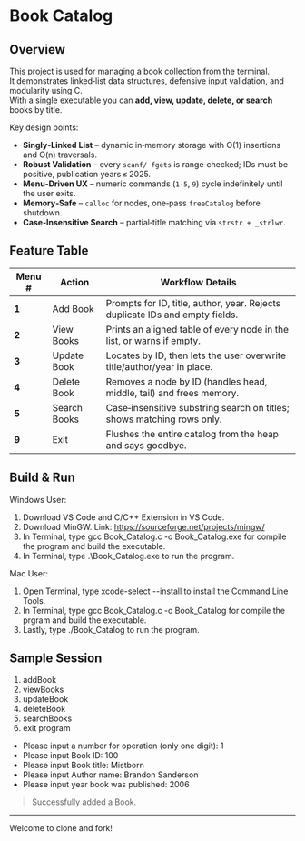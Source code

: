 # Book Catalog

## Overview
This project is used for managing a book collection from the terminal.  
It demonstrates linked‑list data structures, defensive input validation, and modularity using C.  
With a single executable you can **add, view, update, delete, or search** books by title.

Key design points:

* **Singly‑Linked List** – dynamic in‑memory storage with O(1) insertions and O(n) traversals.
* **Robust Validation** – every `scanf/ fgets` is range‑checked; IDs must be positive, publication years ≤ 2025.
* **Menu‑Driven UX** – numeric commands (`1‑5`, `9`) cycle indefinitely until the user exits.
* **Memory‑Safe** – `calloc` for nodes, one‑pass `freeCatalog` before shutdown.
* **Case‑Insensitive Search** – partial‑title matching via `strstr + _strlwr`.


## Feature Table

| Menu # | Action | Workflow Details |
|--------|--------|------------------|
| **1** | Add Book | Prompts for ID, title, author, year. Rejects duplicate IDs and empty fields. |
| **2** | View Books | Prints an aligned table of every node in the list, or warns if empty. |
| **3** | Update Book | Locates by ID, then lets the user overwrite title/author/year in place. |
| **4** | Delete Book | Removes a node by ID (handles head, middle, tail) and frees memory. |
| **5** | Search Books | Case‑insensitive substring search on titles; shows matching rows only. |
| **9** | Exit | Flushes the entire catalog from the heap and says goodbye. |


## Build & Run

Windows User:

1. Download VS Code and C/C++ Extension in VS Code.
2. Download MinGW. Link: https://sourceforge.net/projects/mingw/
3. In Terminal, type gcc Book_Catalog.c -o Book_Catalog.exe for compile the program and build the executable.
4. In Terminal, type .\Book_Catalog.exe to run the program.

Mac User:

1. Open Terminal, type xcode-select --install to install the Command Line Tools.
2. In Terminal, type gcc Book_Catalog.c -o Book_Catalog for compile the prgram and build the executable.
3. Lastly, type ./Book_Catalog to run the program.


## Sample Session
1. addBook
2. viewBooks
3. updateBook
4. deleteBook
5. searchBooks
6. exit program
- Please input a number for operation (only one digit): 1
- Please input Book ID: 100
- Please input Book title: Mistborn
- Please input Author name: Brandon Sanderson
- Please input year book was published: 2006
> Successfully added a Book.

<hr/>

Welcome to clone and fork!

